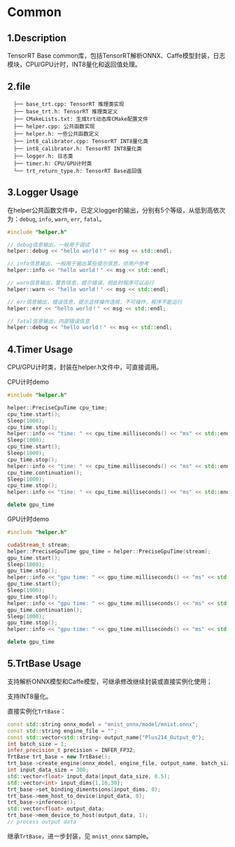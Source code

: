 # Common

## 1.Description

TensorRT Base common库，包括TensorRT解析ONNX、Caffe模型封装，日志模块，CPU/GPU计时，INT8量化和返回值处理。

## 2.file

```
  ├── base_trt.cpp: TensorRT 推理类实现
  ├── base_trt.h: TensorRT 推理类定义
  ├── CMakeLists.txt: 生成trt动态库CMake配置文件
  ├── helper.cpp: 公共函数实现
  ├── helper.h: 一些公共函数定义
  ├── int8_calibrator.cpp: TensorRT INT8量化类
  ├── int8_calibrator.h: TensorRT INT8量化类
  ├── logger.h: 日志类
  ├── timer.h: CPU/GPU计时类
  └── trt_return_type.h: TensorRT Base返回值
```

## 3.Logger Usage

在helper公共函数文件中，已定义logger的输出，分别有5个等级，从低到高依次为：`debug`, `info`, `warn`, `err`, `fatal`。

```C++
#include "helper.h"

// debug信息输出，一般用于调试
helper::debug << "hello world！" << msg << std::endl;

// info信息输出，一般用于输出某些提示信息，供用户参考
helper::info << "hello world！" << msg << std::endl;

// warn信息输出，警告信息，提示错误，但此时程序可以运行
helper::warn << "hello world！" << msg << std::endl;

// err信息输出，错误信息，提示这样操作违规，不可操作，程序不能运行
helper::err << "hello world！" << msg << std::endl;

// fatal信息输出，内部错误信息
helper::debug << "hello world！" << msg << std::endl;
```

## 4.Timer Usage

CPU/GPU计时类，封装在helper.h文件中，可直接调用。

CPU计时demo

```C++
#include "helper.h"

helper::PreciseCpuTime cpu_time;
cpu_time.start();
Sleep(1000);
cpu_time.stop();
helper::info << "time: " << cpu_time.milliseconds() << "ms" << std::endl;  // 1000
Sleep(1000);
cpu_time.start();
Sleep(1000);
cpu_time.stop();
helper::info << "time: " << cpu_time.milliseconds() << "ms" << std::endl;  // 1000
cpu_time.continuation();
Sleep(1000);
cpu_time.stop();
helper::info << "time: " << cpu_time.milliseconds() << "ms" << std::endl;  // 2000

delete gpu_time
```

GPU计时demo

```C++
#include "helper.h"

cudaStream_t stream;
helper::PreciseGpuTime gpu_time = helper::PreciseGpuTime(stream);
gpu_time.start();
Sleep(1000);
gpu_time.stop();
helper::info << "gpu time: " << gpu_time.milliseconds() << "ms" << std::endl;
gpu_time.start();
Sleep(1000);
gpu_time.stop();
helper::info << "gpu time: " << gpu_time.milliseconds() << "ms" << std::endl;
gpu_time.continuation();
Sleep(1000);
gpu_time.stop();
helper::info << "gpu time: " << gpu_time.milliseconds() << "ms" << std::endl;

delete gpu_time
```

## 5.TrtBase Usage

支持解析ONNX模型和Caffe模型，可继承修改继续封装或直接实例化使用；

支持INT8量化。

直接实例化`TrtBase`：

```C++
const std::string onnx_model = "mnist_onnx/model/mnist.onnx";
const std::string engine_file = "";
const std::vector<std::string> output_name{"Plus214_Output_0"};
int batch_size = 1;
infer_precision_t precision = INFER_FP32;
TrtBase trt_base = new TrtBase();
trt_base->create_engine(onnx_model, engine_file, output_name, batch_size, precision);
int input_data_size = 300;
std::vector<float> input_data(input_data_size, 0.5);
std::vector<int> input_dims{1,10,30};
trt_base->set_binding_dimentsions(input_dims, 0);
trt_base->mem_host_to_device(input_data, 0);
trt_base->inference();
std::vector<float> output_data;
trt_base->mem_device_to_host(output_data, 1);
// process output data
```

继承`TrtBase`，进一步封装，见 `mnist_onnx` sample。